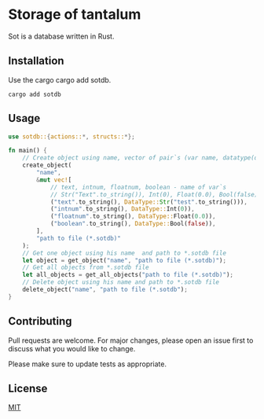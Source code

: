 # Storage of tantalum

Sot is a database written in Rust.

## Installation

Use the cargo cargo add sotdb.
```
cargo add sotdb
```
## Usage

```rust
use sotdb::{actions::*, structs::*};

fn main() {
    // Create object using name, vector of pair`s (var name, datatype(data))
    create_object(
        "name",
        &mut vec![
            // text, intnum, floatnum, boolean - name of var`s
            // Str("Text".to_string()), Int(0), Float(0.0), Bool(false) - datatype`s with with their data
            ("text".to_string(), DataType::Str("test".to_string())),
            ("intnum".to_string(), DataType::Int(0)),
            ("floatnum".to_string(), DataType::Float(0.0)),
            ("boolean".to_string(), DataType::Bool(false)),
        ],
        "path to file (*.sotdb)"
    );
    // Get one object using his name  and path to *.sotdb file
    let object = get_object("name", "path to file (*.sotdb)");
    // Get all objects from *.sotdb file
    let all_objects = get_all_objects("path to file (*.sotdb)");
    // Delete object using his name and path to *.sotdb file
    delete_object("name", "path to file (*.sotdb");
}
```

## Contributing

Pull requests are welcome. For major changes, please open an issue first
to discuss what you would like to change.

Please make sure to update tests as appropriate.

## License

[MIT](https://choosealicense.com/licenses/mit/)
